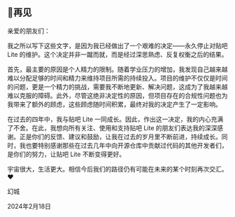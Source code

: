 ## 👋再见

亲爱的朋友们：

我之所以写下这些文字，是因为我已经做出了一个艰难的决定——永久停止对贴吧 Lite 的维护。这个决定并非一蹴而就，而是经过深思熟虑、反复权衡之后的结果。

首先，最主要的原因是个人精力的限制。随着学业压力的增加，我发现自己越来越难以分配足够的时间和精力来维持项目所需的持续投入。项目的维护不仅仅是时间的问题，更是一个精力的挑战，需要我不断地更新、解决问题，这成为了我越来越难以克服的障碍。此外，尽管这绝非决定性的原因，但项目存在的合规性问题也为我带来了额外的顾虑，这些顾虑随时间积累，最终对我的决定产生了一定影响。

在过去的四年中，我与贴吧 Lite 一同成长。因此，作出这一决定，我的内心充满了不舍。在此，我想向所有关注、使用和支持贴吧 Lite 的朋友们表达我的深深感谢。正是你们的反馈、建议和鼓励，让我在过去的岁月里不断前进，持续成长。同时，我也要特别感谢那些在过去几年中向开源仓库中贡献过代码的其他开发者们，是你们的努力，让贴吧 Lite 不断变得更好。

宇宙很大，生活更大。相信今后我们的路径仍有可能在未来的某个时刻再次交汇。❤️

幻城

2024年2月18日